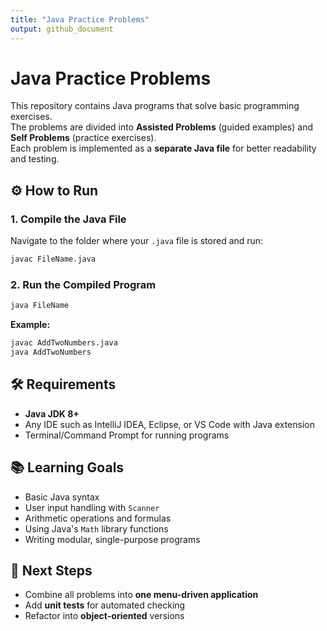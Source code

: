 ```yaml
---
title: "Java Practice Problems"
output: github_document
---
```


# Java Practice Problems

This repository contains Java programs that solve basic programming exercises.  
The problems are divided into **Assisted Problems** (guided examples) and **Self Problems** (practice exercises).  
Each problem is implemented as a **separate Java file** for better readability and testing.

## ⚙️ How to Run

### 1. Compile the Java File
Navigate to the folder where your `.java` file is stored and run:
```sh
javac FileName.java
```

### 2. Run the Compiled Program
```sh
java FileName
```

**Example:**
```sh
javac AddTwoNumbers.java
java AddTwoNumbers
```

## 🛠 Requirements
- **Java JDK 8+**  
- Any IDE such as IntelliJ IDEA, Eclipse, or VS Code with Java extension  
- Terminal/Command Prompt for running programs

## 📚 Learning Goals
- Basic Java syntax  
- User input handling with `Scanner`  
- Arithmetic operations and formulas  
- Using Java's `Math` library functions  
- Writing modular, single-purpose programs

## 🚀 Next Steps
- Combine all problems into **one menu-driven application**  
- Add **unit tests** for automated checking  
- Refactor into **object-oriented** versions
